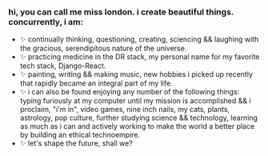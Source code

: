 ### hi, you can call me miss london. i create beautiful things. concurrently, i am:

- ✨  continually thinking, questioning, creating, sciencing && laughing with the gracious, serendipitous nature of the universe.
- ✨  practicing medicine in the DR stack, my personal name for my favorite tech stack, Django-React.
- ✨  painting, writing && making music, new hobbies i picked up recently that rapidly became an integral part of my life.
- ✨  i can also be found enjoying any number of the following things: typing furiously at my computer until my mission is accomplished && i proclaim, "i'm in", video games, nine inch nails, my cats, plants, astrology, pop culture, further studying science && technology, learning as much as i can and actively working to make the world a better place by building an ethical technoempire.
- ✨ let's shape the future, shall we?

<!--
**londondata/londondata** is a ✨ _special_ ✨ repository because its `README.md` (this file) appears on your GitHub profile.

Here are some ideas to get you started:

- 🔭 I’m currently working on ...
- 🌱 I’m currently learning ...
- 👯 I’m looking to collaborate on ...
- 🤔 I’m looking for help with ...
- 💬 Ask me about ...
- 📫 How to reach me: ...
- 😄 Pronouns: ...
- ⚡ Fun fact: ...
-->
